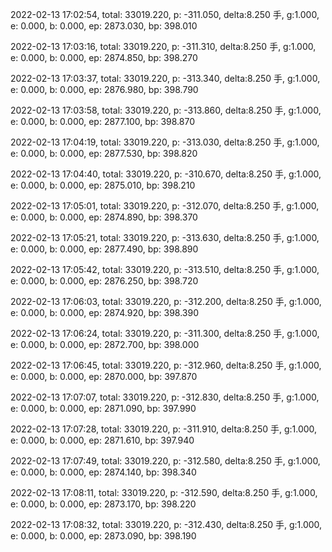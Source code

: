 2022-02-13 17:02:54, total: 33019.220, p: -311.050, delta:8.250 手, g:1.000, e: 0.000, b: 0.000, ep: 2873.030, bp: 398.010

2022-02-13 17:03:16, total: 33019.220, p: -311.310, delta:8.250 手, g:1.000, e: 0.000, b: 0.000, ep: 2874.850, bp: 398.270

2022-02-13 17:03:37, total: 33019.220, p: -313.340, delta:8.250 手, g:1.000, e: 0.000, b: 0.000, ep: 2876.980, bp: 398.790

2022-02-13 17:03:58, total: 33019.220, p: -313.860, delta:8.250 手, g:1.000, e: 0.000, b: 0.000, ep: 2877.100, bp: 398.870

2022-02-13 17:04:19, total: 33019.220, p: -313.030, delta:8.250 手, g:1.000, e: 0.000, b: 0.000, ep: 2877.530, bp: 398.820

2022-02-13 17:04:40, total: 33019.220, p: -310.670, delta:8.250 手, g:1.000, e: 0.000, b: 0.000, ep: 2875.010, bp: 398.210

2022-02-13 17:05:01, total: 33019.220, p: -312.070, delta:8.250 手, g:1.000, e: 0.000, b: 0.000, ep: 2874.890, bp: 398.370

2022-02-13 17:05:21, total: 33019.220, p: -313.630, delta:8.250 手, g:1.000, e: 0.000, b: 0.000, ep: 2877.490, bp: 398.890

2022-02-13 17:05:42, total: 33019.220, p: -313.510, delta:8.250 手, g:1.000, e: 0.000, b: 0.000, ep: 2876.250, bp: 398.720

2022-02-13 17:06:03, total: 33019.220, p: -312.200, delta:8.250 手, g:1.000, e: 0.000, b: 0.000, ep: 2874.920, bp: 398.390

2022-02-13 17:06:24, total: 33019.220, p: -311.300, delta:8.250 手, g:1.000, e: 0.000, b: 0.000, ep: 2872.700, bp: 398.000

2022-02-13 17:06:45, total: 33019.220, p: -312.960, delta:8.250 手, g:1.000, e: 0.000, b: 0.000, ep: 2870.000, bp: 397.870

2022-02-13 17:07:07, total: 33019.220, p: -312.830, delta:8.250 手, g:1.000, e: 0.000, b: 0.000, ep: 2871.090, bp: 397.990

2022-02-13 17:07:28, total: 33019.220, p: -311.910, delta:8.250 手, g:1.000, e: 0.000, b: 0.000, ep: 2871.610, bp: 397.940

2022-02-13 17:07:49, total: 33019.220, p: -312.580, delta:8.250 手, g:1.000, e: 0.000, b: 0.000, ep: 2874.140, bp: 398.340

2022-02-13 17:08:11, total: 33019.220, p: -312.590, delta:8.250 手, g:1.000, e: 0.000, b: 0.000, ep: 2873.170, bp: 398.220

2022-02-13 17:08:32, total: 33019.220, p: -312.430, delta:8.250 手, g:1.000, e: 0.000, b: 0.000, ep: 2873.090, bp: 398.190